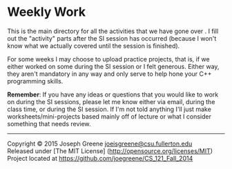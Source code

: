 Weekly Work
===========

This is the main directory for all the activities that we have gone over . I fill 
out the "activity" parts after the SI session has occurred (because I 
won't know what we actually covered until the session is finished).

For some weeks I may choose to upload practice projects, that is, if we either 
worked on some during the SI session or I felt generous. Either way, they aren't 
mandatory in any way and only serve to help hone your C++ programming skills.

__Remember__: If you have any ideas or questions that you would like to work on during the SI 
sessions, please let me know either via email, during the class time, or during the SI 
session. If I'm not told anything I'll just make worksheets/mini-projects based mainly 
off of lecture or what I consider something that needs review.

-------------------------------------------------------------------------------

Copyright &copy; 2015 Joseph Greene <joeisgreene@csu.fullerton.edu>  
Released under [The MIT License] (http://opensource.org/licenses/MIT)  
Project located at <https://github.com/joegreene/CS_121_Fall_2014>